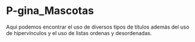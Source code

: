 # P-gina_Mascotas
Aqui podemos encontrar el uso de diversos tipos de títulos además del uso de hipervínculos y el uso de listas ordenas y desordenadas.

